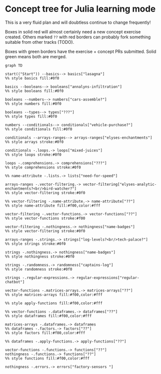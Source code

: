 # Concept tree for Julia learning mode

This is a very fluid plan and will doubtless continue to change frequently!

Boxes in solid red will almost certainly need a new concept exercise created. 
Others marked `??` with red borders can probably fork something suitable from other tracks (TODO).

Boxes with green borders have the exercise + concept PRs submitted.
Solid green means both are merged.

```mermaid
graph TD
    
start(("Start")) --basics--> basics["lasagna"]
%% style basics fill:#0f0

basics --booleans--> booleans["annalyns-infiltration"]
%% style booleans fill:#0f0

booleans --numbers--> numbers["cars-assemble?"]
%% style numbers fill:#0f0

booleans --types--> types["???"]
%% style types fill:#0f0

numbers --conditionals--> conditionals["vehicle-purchase?"]
%% style conditionals fill:#0f0

conditionals --arrays-ranges--> arrays-ranges["elyses-enchantments"]
%% style arrays stroke:#0f0

conditionals -.loops.-> loops["mixed-juices"]
%% style loops stroke:#0f0

loops -.comprehensions.-> comprehensions["???"]
%% style comprehensions stroke:#0f0

%% name-attribute -.lists.-> lists["need-for-speed"]

arrays-ranges -.vector-filtering.-> vector-filtering["elyses-analytic-enchantments?<br/>bird-watcher?"]
%% style vector-filtering stroke:#0f0

%% vector-filtering -.name-attribute.-> name-attribute["??"]
%% style name-attribute fill:#f00,color:#fff

vector-filtering -.vector-functions.-> vector-functions["??"]
%% style vector-functions stroke:#f00

vector-filtering -.nothingness.-> nothingness["name-badges"]
%% style vector-filtering stroke:#0f0

arrays-ranges -.strings.-> strings["log-levels?<br/>tech-palace?"]
%% style strings stroke:#0f0

strings -.nothingness.-> nothingness["name-badges"]
%% style nothingness stroke:#0f0

strings -.randomness.-> randomness["captains-log"]
%% style randomness stroke:#0f0

strings -.regular-expressions.-> regular-expressions["regular-chatbot"]

vector-functions -.matrices-arrays.-> matrices-arrays["??"]
%% style matrices-arrays fill:#f00,color:#fff

%% style apply-functions fill:#f00,color:#fff

%% vector-functions -.dataframes.-> dataframes["??"]
%% style dataframes fill:#f00,color:#fff

matrices-arrays -.dataframes.-> dataframes
%% dataframes -.factors.-> factors["??"]
%% style factors fill:#f00,color:#fff

%% dataframes -.apply-functions.-> apply-functions["??"]

vector-functions -.functions.-> functions["??"]
nothingness -.functions.-> functions["??"]
%% style functions fill:#f00,color:#fff

nothingness -.errors.-> errors["factory-sensors "]

```
